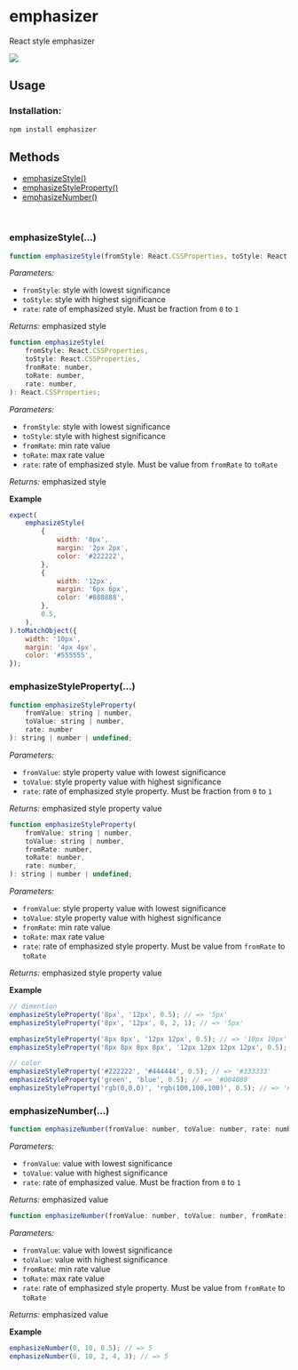 # emphasizer

React style emphasizer

<a href="https://www.npmjs.com/package/emphasizer">
    <img src="https://nodei.co/npm/emphasizer.png?mini=true">
</a>

## Usage

### Installation:

```jsx
npm install emphasizer
```

## Methods

-   [emphasizeStyle()](#emphasizestyle)
-   [emphasizeStyleProperty()](#emphasizestyleproperty)
-   [emphasizeNumber()](#emphasizenumber)

<br/>

### emphasizeStyle(...)

```jsx
function emphasizeStyle(fromStyle: React.CSSProperties, toStyle: React.CSSProperties, rate: number): React.CSSProperties;
```

_Parameters:_

-   `fromStyle`: style with lowest significance
-   `toStyle`: style with highest significance
-   `rate`: rate of emphasized style. Must be fraction from `0` to `1`

_Returns:_ emphasized style

```jsx
function emphasizeStyle(
    fromStyle: React.CSSProperties,
    toStyle: React.CSSProperties,
    fromRate: number,
    toRate: number,
    rate: number,
): React.CSSProperties;
```

_Parameters:_

-   `fromStyle`: style with lowest significance
-   `toStyle`: style with highest significance
-   `fromRate`: min rate value
-   `toRate`: max rate value
-   `rate`: rate of emphasized style. Must be value from `fromRate` to `toRate`

_Returns:_ emphasized style

**Example**

```js
expect(
    emphasizeStyle(
        {
            width: '8px',
            margin: '2px 2px',
            color: '#222222',
        },
        {
            width: '12px',
            margin: '6px 6px',
            color: '#888888',
        },
        0.5,
    ),
).toMatchObject({
    width: '10px',
    margin: '4px 4px',
    color: '#555555',
});
```

### emphasizeStyleProperty(...)

```jsx
function emphasizeStyleProperty(
    fromValue: string | number,
    toValue: string | number,
    rate: number
): string | number | undefined;
```

_Parameters:_

-   `fromValue`: style property value with lowest significance
-   `toValue`: style property value with highest significance
-   `rate`: rate of emphasized style property. Must be fraction from `0` to `1`

_Returns:_ emphasized style property value

```jsx
function emphasizeStyleProperty(
    fromValue: string | number,
    toValue: string | number,
    fromRate: number,
    toRate: number,
    rate: number,
): string | number | undefined;
```

_Parameters:_

-   `fromValue`: style property value with lowest significance
-   `toValue`: style property value with highest significance
-   `fromRate`: min rate value
-   `toRate`: max rate value
-   `rate`: rate of emphasized style property. Must be value from `fromRate` to `toRate`

_Returns:_ emphasized style property value

**Example**

```js
// dimention
emphasizeStyleProperty('8px', '12px', 0.5); // => '5px'
emphasizeStyleProperty('8px', '12px', 0, 2, 1); // => '5px'

emphasizeStyleProperty('8px 8px', '12px 12px', 0.5); // => '10px 10px'
emphasizeStyleProperty('8px 8px 8px 8px', '12px 12px 12px 12px', 0.5); // =>  '10px 10px 10px 10px'

// color
emphasizeStyleProperty('#222222', '#444444', 0.5); // => '#333333'
emphasizeStyleProperty('green', 'blue', 0.5); // => '#004080'
emphasizeStyleProperty('rgb(0,0,0)', 'rgb(100,100,100)', 0.5); // => '#323232'
```

### emphasizeNumber(...)

```jsx
function emphasizeNumber(fromValue: number, toValue: number, rate: number): number;
```

_Parameters:_

-   `fromValue`: value with lowest significance
-   `toValue`: value with highest significance
-   `rate`: rate of emphasized value. Must be fraction from `0` to `1`

_Returns:_ emphasized value

```jsx
function emphasizeNumber(fromValue: number, toValue: number, fromRate: number, toRate: number, rate: number): number;
```

_Parameters:_

-   `fromValue`: value with lowest significance
-   `toValue`: value with highest significance
-   `fromRate`: min rate value
-   `toRate`: max rate value
-   `rate`: rate of emphasized style property. Must be value from `fromRate` to `toRate`

_Returns:_ emphasized value

**Example**

```js
emphasizeNumber(0, 10, 0.5); // => 5
emphasizeNumber(0, 10, 2, 4, 3); // => 5
```
